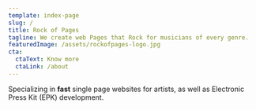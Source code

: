 ```yaml
---
template: index-page
slug: /
title: Rock of Pages
tagline: We create web Pages that Rock for musicians of every genre.
featuredImage: /assets/rockofpages-logo.jpg
cta:
  ctaText: Know more
  ctaLink: /about
---
```

Specializing in **fast** single page websites for artists, as well as Electronic Press Kit (EPK) development.